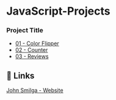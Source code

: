 # JavaScript-Projects

### Project Title
- [01 - Color Flipper](https://github.com/AmanGupta1703/JavaScript-Projects/tree/main/01-Color-Flipper)
- [02 - Counter](https://github.com/AmanGupta1703/JavaScript-Projects/tree/main/02-Counter)
- [03 - Reviews](https://github.com/AmanGupta1703/JavaScript-Projects/tree/main/03-Reviews)

## 🔗 Links
[John Smilga - Website](https://www.johnsmilga.com/)
